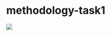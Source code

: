 # methodology-task1
<a href="https://codeclimate.com/github/fearsd/methodology-task1/maintainability"><img src="https://api.codeclimate.com/v1/badges/2a0e624fe13d9f6b4051/maintainability" /></a>